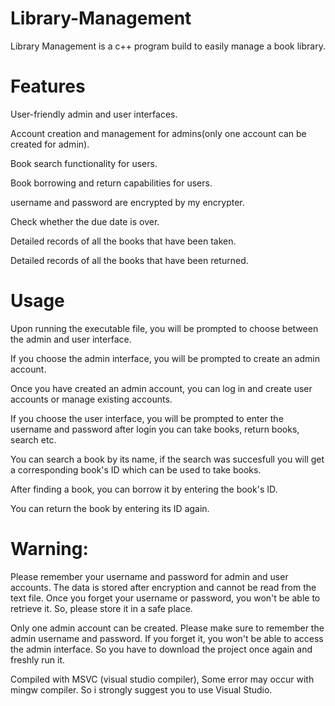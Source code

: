 # Library-Management
Library Management is a c++ program build to easily manage a book library.

# Features

User-friendly admin and user interfaces.

Account creation and management for admins(only one account can be created for admin).

Book search functionality for users.

Book borrowing and return capabilities for users.

username and password are encrypted by my encrypter.

Check whether the due date is over.

Detailed records of all the books that have been taken.

Detailed records of all the books that have been returned.


# Usage

Upon running the executable file, you will be prompted to choose between the admin and user interface.

If you choose the admin interface, you will be prompted to create an admin account.

Once you have created an admin account, you can log in and create user accounts or manage existing accounts.

If you choose the user interface, you will be prompted to enter the username and password after login you can take books, return books, search etc.

You can search a book by its name, if the search was succesfull you will get a corresponding book's ID which can be used to take books.

After finding a book, you can borrow it by entering the book's ID.

You can return the book by entering its ID again.

# Warning:

Please remember your username and password for admin and user accounts. The data is stored after encryption and cannot be read from the text file. Once you forget your username or password, you won't be able to retrieve it. So, please store it in a safe place.

Only one admin account can be created. Please make sure to remember the admin username and password. If you forget it, you won't be able to access the admin interface. So you have to download the project once again and freshly run it.

Compiled with MSVC (visual studio compiler), Some error may occur with mingw compiler. So i strongly suggest you to use Visual Studio.
